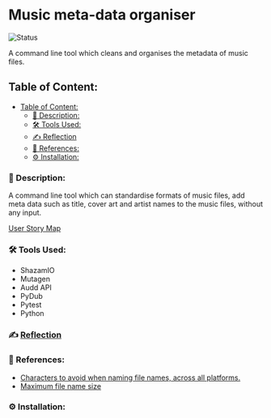 # Music meta-data organiser
![Status](https://img.shields.io/badge/status-work--in--progress-red)

A command line tool which cleans and organises the metadata of music files. 


## Table of Content:
  - [Table of Content:](#table-of-content)
    - [📜 Description:](#-description)
    - [🛠️ Tools Used:](#️-tools-used)
    - [✍️ Reflection](#️-reflection)
    - [🔖 References:](#-references)
    - [⚙️ Installation:](#️-installation)

### 📜 Description:
A command line tool which can standardise formats of music files, add meta data such as title, cover art and artist names to the music files, without any input.

[User Story Map](/resources/usm.svg)

<p align="center">

</p>
<p align="center">

 </p>


### 🛠️ Tools Used:
- ShazamIO
- Mutagen
- Audd API
- PyDub
- Pytest
- Python


### ✍️ [Reflection](/resources/reflection.md)



### 🔖 References:
- [Characters to avoid when naming file names, across all platforms.](https://www.mtu.edu/umc/services/websites/writing/characters-avoid/)
- [Maximum file name size](https://mossgreen.github.io/filenames-that-cross-platforms/)

### ⚙️ Installation:



